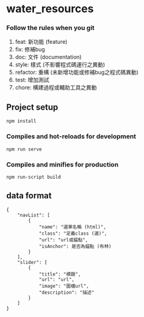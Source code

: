 # water_resources
 
 ### Follow the rules when you git
  1. feat: 新功能 (feature)
  2. fix: 修補bug
  3. doc: 文件 (documentation)
  4. style: 樣式 (不影響程式碼運行之異動)
  5. refactor: 重構 (未新增功能或修補bug之程式碼異動)
  6. test: 增加測試
  7. chore: 構建過程或輔助工具之異動


## Project setup
```
npm install
```

### Compiles and hot-reloads for development
```
npm run serve
```

### Compiles and minifies for production
```
npm run-script build
```
## data format
```
{
    "navList": [
        {
            "name": "選單名稱 (html)",
            "class": "定義class (選)",
            "url": "url或錨點",
            "isAnchor": 是否為錨點 (布林)
        }
    ],
    "slider": [
        {
            "title": "標題",
            "url": "url",
            "image": "圖檔url",
            "description": "描述"
        }
    ]
}
```
